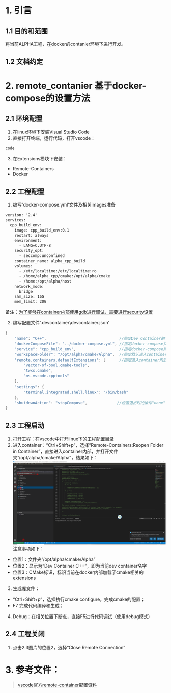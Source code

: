 # 1. 引言
## 1.1 目的和范围
将当前ALPHA工程，在docker的contanier环境下进行开发。

## 1.2 文档约定


# 2. remote_contanier 基于docker-compose的设置方法
## 2.1 环境配置
1. 在linux环境下安装Visual Studio Code
2. 直接打开终端，运行代码，打开vscode：
```
code
```
3. 在Extensions模块下安装：
- Remote-Containers
- Docker

## 2.2 工程配置
1. 编写'docker-compose.yml'文件及相关images准备
```docker
version: '2.4'
services:
  cpp_build_env:
    image: cpp_build_env:0.1
    restart: always
    environment:
      - LANG=C.UTF-8
    security_opt:
      - seccomp:unconfined
    container_name: alpha_cpp_build
    volumes:
      - /etc/localtime:/etc/localtime:ro
      - /home/alpha_cpp/cmake:/opt/alpha/cmake
      - /home:/opt/alpha/host
    network_mode:
      bridge
    shm_size: 16G
    mem_limit: 20G
```
备注：[为了能够在container内部使用gdb进行调试，需要进行security设置](https://blog.csdn.net/so_dota_so/article/details/77509530)

2. 编写配置文件'.devcontainer\devcontainer.json'
```cpp
{
	"name": "C++",                                //指定Dev Container的名字
	"dockerComposeFile": "../docker-compose.yml", //指定docker-compose文件
	"service": "cpp_build_env",                   //指定docker-compose用的service
	"workspaceFolder": "/opt/alpha/cmake/Alpha",  //指定默认进入container内部的目录
	"remote.containers.defaultExtensions": [      //指定进入container内部后默认安装的extensions
		"vector-of-bool.cmake-tools",
		"twxs.cmake",
		"ms-vscode.cpptools"
	],
	"settings": {
		"terminal.integrated.shell.linux": "/bin/bash"
	},
	"shutdownAction": "stopCompose",             //设置退出时的操作"none"
}
```
## 2.3 工程启动
1. 打开工程：在vscode中打开linux下的工程配置目录
2. 进入container：“Ctrl+Shift+p”，选择“Remote-Containers:Reopen Folder in Container”，直接进入container内部，并打开文件夹“/opt/alpha/cmake/Alpha”，结果如下：
![alt text](imgs/in_container.png "remote_container_status")
注意事项如下：
- 位置1：文件夹“/opt/alpha/cmake/Alpha”
- 位置2：显示为“Dev Container C++”，即为当前dev container名字
- 位置3：CMake标识，标识当前在docker内部加载了cmake相关的extensions
3. 生成库文件：
- “Ctrl+Shift+p”，选择执行cmake configure，完成cmake的配置；
- F7 完成代码编译和生成；
4. Debug：在相关位置下断点，直接F5进行代码调试（使用debug模式）

## 2.4 工程关闭
1. 点击2.3图片的位置2，选择“Close Remote Connection”

 
# 3. 参考文件：
>[vscode官方remote-container配置资料](https://github.com/microsoft/vscode-docs/blob/master/docs/remote/containers.md)
